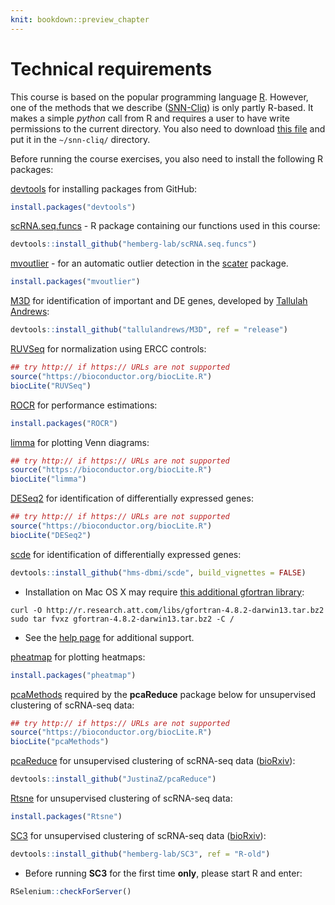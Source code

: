 ```yaml
---
knit: bookdown::preview_chapter
---
```


# Technical requirements

This course is based on the popular programming language [R](https://www.r-project.org/). However, one of the methods that we describe ([SNN-Cliq](http://bioinfo.uncc.edu/SNNCliq/)) is only partly R-based. It makes a simple _python_ call from R and requires a user to have write permissions to the current directory. You also need to download [this file](http://bioinfo.uncc.edu/SNNCliq/Cliq.txt) and put it in the `~/snn-cliq/` directory.

Before running the course exercises, you also need to install the following R packages:

[devtools](https://cran.r-project.org/web/packages/devtools/index.html) for installing packages from GitHub:

```r
install.packages("devtools")
```
[scRNA.seq.funcs](https://github.com/hemberg-lab/scRNA.seq.funcs) - R package containing our functions used in this course:

```r
devtools::install_github("hemberg-lab/scRNA.seq.funcs")
```

[mvoutlier](https://cran.r-project.org/web/packages/mvoutlier/index.html) - for an automatic outlier detection in the [scater](https://github.com/davismcc/scater) package.

```r
install.packages("mvoutlier")
```

[M3D](https://github.com/tallulandrews/M3D) for identification of important and DE genes, developed by [Tallulah Andrews](http://www.sanger.ac.uk/people/directory/andrews-tallulah-s):

```r
devtools::install_github("tallulandrews/M3D", ref = "release")
```

[RUVSeq](https://bioconductor.org/packages/release/bioc/html/RUVSeq.html) for normalization using ERCC controls:

```r
## try http:// if https:// URLs are not supported
source("https://bioconductor.org/biocLite.R")
biocLite("RUVSeq")
```

[ROCR](https://cran.r-project.org/web/packages/ROCR/index.html) for performance estimations:

```r
install.packages("ROCR")
```

[limma](https://bioconductor.org/packages/release/bioc/html/limma.html) for plotting Venn diagrams:

```r
## try http:// if https:// URLs are not supported
source("https://bioconductor.org/biocLite.R")
biocLite("limma")
```

[DESeq2](https://bioconductor.org/packages/release/bioc/html/DESeq2.html) for identification of differentially expressed genes:

```r
## try http:// if https:// URLs are not supported
source("https://bioconductor.org/biocLite.R")
biocLite("DESeq2")
```

[scde](http://hms-dbmi.github.io/scde/) for identification of differentially expressed genes:

```r
devtools::install_github("hms-dbmi/scde", build_vignettes = FALSE)
```

* Installation on Mac OS X may require [this additional gfortran library](http://thecoatlessprofessor.com/programming/rcpp-rcpparmadillo-and-os-x-mavericks-lgfortran-and-lquadmath-error/):
```
curl -O http://r.research.att.com/libs/gfortran-4.8.2-darwin13.tar.bz2
sudo tar fvxz gfortran-4.8.2-darwin13.tar.bz2 -C /
```

* See the [help page](http://hms-dbmi.github.io/scde/help.html) for additional support.

[pheatmap](https://cran.r-project.org/web/packages/pheatmap/index.html) for plotting heatmaps:

```r
install.packages("pheatmap")
```

[pcaMethods](http://bioconductor.org/packages/release/bioc/html/pcaMethods.html) required by the __pcaReduce__ package below for unsupervised clustering of scRNA-seq data:

```r
## try http:// if https:// URLs are not supported
source("https://bioconductor.org/biocLite.R")
biocLite("pcaMethods")
```

[pcaReduce](https://github.com/JustinaZ/pcaReduce) for unsupervised clustering of scRNA-seq data ([bioRxiv](http://biorxiv.org/content/early/2015/09/08/026385)):

```r
devtools::install_github("JustinaZ/pcaReduce")
```

[Rtsne](https://cran.r-project.org/web/packages/pheatmap/index.html) for unsupervised clustering of scRNA-seq data:

```r
install.packages("Rtsne")
```

[SC3](http://bioconductor.org/packages/devel/bioc/html/SC3.html) for unsupervised clustering of scRNA-seq data ([bioRxiv](http://biorxiv.org/content/early/2016/01/13/036558)):

```r
devtools::install_github("hemberg-lab/SC3", ref = "R-old")
```

* Before running __SC3__ for the first time __only__, please start R and enter:

```r
RSelenium::checkForServer()
```


